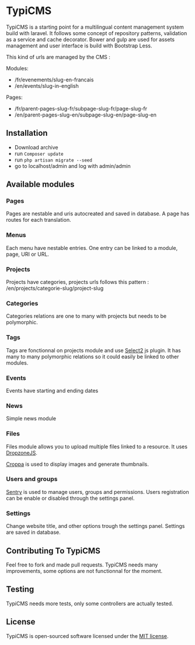# TypiCMS

TypiCMS is a starting point for a multilingual content management system build with laravel.
It follows some concept of repository patterns, validation as a service and cache decorator.
Bower and gulp are used for assets management and user interface is build with Bootstrap Less.

This kind of urls are managed by the CMS :

Modules:

* /fr/evenements/slug-en-francais
* /en/events/slug-in-english

Pages:

* /fr/parent-pages-slug-fr/subpage-slug-fr/page-slug-fr
* /en/parent-pages-slug-en/subpage-slug-en/page-slug-en

## Installation

* Download archive
* run ``` Composer update ```
* run ``` php artisan migrate --seed ```
* go to localhost/admin and log with admin/admin

## Available modules

### Pages

Pages are nestable and uris autocreated and saved in database. A page has routes for each translation.

### Menus

Each menu have nestable entries. One entry can be linked to a module, page, URI or URL.

### Projects

Projects have categories, projects urls follows this pattern : /en/projects/categorie-slug/project-slug

### Categories

Categories relations are one to many with projects but needs to be polymorphic.

### Tags

Tags are fonctionnal on projects module and use [Select2](http://ivaynberg.github.io/select2/) js plugin.
It has many to many polymorphic relations so it could easily be linked to other modules.

### Events

Events have starting and ending dates

### News

Simple news module

### Files

Files module allows you to upload multiple files linked to a resource. It uses [DropzoneJS](http://www.dropzonejs.com).

[Croppa](https://github.com/BKWLD/croppa) is used to display images and generate thumbnails.

### Users and groups

[Sentry](https://github.com/cartalyst/sentry) is used to manage users, groups and permissions.
Users registration can be enable or disabled through the settings panel.

### Settings

Change website title, and other options trough the settings panel. Settings are saved in database.

## Contributing To TypiCMS

Feel free to fork and made pull requests. TypiCMS needs many improvements, some options are not functionnal for the moment.

## Testing

TypiCMS needs more tests, only some controllers are actually tested.

## License

TypiCMS is open-sourced software licensed under the [MIT license](http://opensource.org/licenses/MIT).
